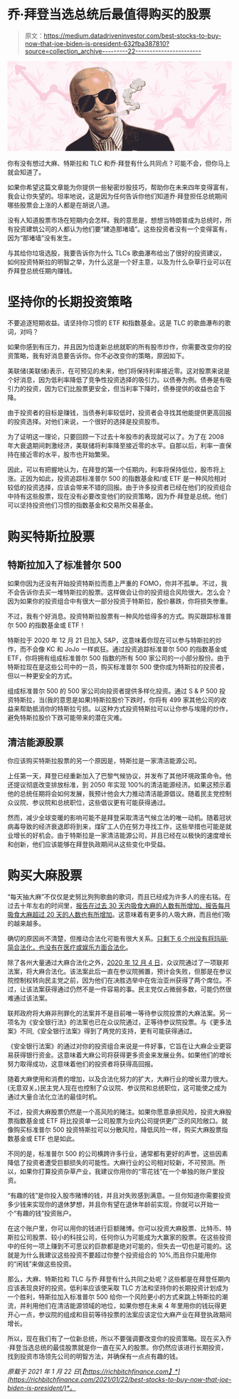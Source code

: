 # 乔·拜登当选总统后最值得购买的股票

> 原文：<https://medium.datadriveninvestor.com/best-stocks-to-buy-now-that-joe-biden-is-president-632fba387810?source=collection_archive---------22----------------------->

![](img/4d5f4c249c6e31efa7fb6968e597e596.png)

你有没有想过大麻、特斯拉和 TLC 和乔·拜登有什么共同点？可能不会，但你马上就会知道了。

如果你希望这篇文章能为你提供一些秘密炒股技巧，帮助你在未来四年变得富有，我会让你失望的。坦率地说，这是因为任何告诉你他们知道乔·拜登担任总统期间哪些股票会上涨的人都是在胡说八道。

没有人知道股票市场在短期内会怎样。我的意思是，想想当特朗普成为总统时，所有投资建筑公司的人都认为他们要“建造那堵墙”。这些投资者没有一个变得富有，因为“那堵墙”没有发生。

与其给你垃圾选股，我要告诉你为什么 TLCs 歌曲瀑布给出了很好的投资建议，如何投资特斯拉的明智之举，为什么这是一个好主意，以及为什么杂草行业可以在乔拜登总统任期内赚钱。

# 坚持你的长期投资策略

不要追逐短期收益。请坚持你习惯的 ETF 和指数基金。这是 TLC 的歌曲瀑布的歌词，对吗？

如果你感到有压力，并且因为恰逢新总统就职的所有股市炒作，你需要改变你的投资策略，我有好消息要告诉你。你不必改变你的策略，原因如下。

美联储(美联储)表示，在可预见的未来，他们将保持利率接近零。这对股票来说是个好消息，因为低利率降低了竞争性投资选择的吸引力。以债券为例。债券是有吸引力的投资，因为它们比股票更安全，但当利率下降时，债券提供的收益也会下降。

由于投资者的目标是赚钱，当债券利率较低时，投资者会寻找其他能提供更高回报的投资选择。对他们来说，一个很好的选择是投资股市。

为了证明这一理论，只要回顾一下过去十年股市的表现就可以了。为了在 2008 年大衰退期间刺激经济，美联储将利率降至接近零的水平。自那以后，利率一直保持在接近零的水平，股市也开始繁荣。

因此，可以有把握地认为，在拜登的第一个任期内，利率将保持低位，股市将上涨。正因为如此，投资追踪标准普尔 500 的指数基金和/或 ETF 是一种风险相对较低的投资选择，应该会带来不错的回报。由于许多投资者已经在他们的投资组合中持有这些股票，现在没有必要改变他们的投资策略，因为乔·拜登是总统。他们可以坚持投资他们习惯的指数基金和交易所交易基金。

# 购买特斯拉股票

## 特斯拉加入了标准普尔 500

如果你因为还没有开始投资特斯拉而患上严重的 FOMO，你并不孤单。不过，我不会告诉你去买一堆特斯拉的股票。这样做会让你的投资组合风险很大。怎么会？因为如果你的投资组合中有很大一部分投资于特斯拉，股价暴跌，你将损失惨重。

不过，我有个好消息。投资特斯拉股票有一种风险低得多的方式。购买跟踪标准普尔 500 的指数基金或 ETF！

特斯拉于 2020 年 12 月 21 日加入 S&P，这意味着你现在可以参与特斯拉的炒作，而不会像 KC 和 JoJo 一样疯狂。通过投资追踪标准普尔 500 的指数基金或 ETF，你将拥有组成标准普尔 500 指数的所有 500 家公司的一小部分股份。由于特斯拉现在是这些公司中的一员，购买标准普尔 500 使你成为特斯拉的投资者，但以一种更安全的方式。

组成标准普尔 500 的 500 家公司向投资者提供多样化投资。通过 S & P 500 投资特斯拉，当(我的意思是如果)特斯拉股价下跌时，你将有 499 家其他公司的收益来帮助抵消你的特斯拉亏损。以这种方式投资特斯拉可以让你参与埃隆的炒作，避免特斯拉股价下跌可能带来的潜在灾难。

## 清洁能源股票

你应该购买特斯拉股票的另一个原因是，特斯拉是一家清洁能源公司。

上任第一天，拜登已经重新加入了巴黎气候协议，并发布了其他环境政策命令。他还提议彻底改变排放标准，到 2050 年实现 100%的清洁能源经济。如果这预示着他的总统任期将会如何发展，我预计他会大力推动清洁能源倡议。随着民主党控制众议院、参议院和总统职位，这些倡议更有可能获得通过。

然而，减少全球变暖的影响可能不是拜登采取清洁气候立法的唯一动机。随着冠状病毒导致的经济衰退即将到来，煤矿工人仍在努力寻找工作，这些举措也可能是就业增长的好机会。由于特斯拉是一家清洁能源公司，并且已经在以极快的速度增长和创新，他们应该能够在拜登执政期间从这些变化中受益。

# 购买大麻股票

“每天抽大麻”不仅仅是史努比狗狗歌曲的歌词，而且已经成为许多人的座右铭。在过去十年左右的时间里，[报告在过去 30 天内吸食大麻的人数有所增加，报告每月吸食大麻超过 20 天的人数也有所增加](https://www.ncbi.nlm.nih.gov/books/NBK425763/)。这意味着有更多的人吸大麻，而且他们吸的越来越多。

确切的原因尚不清楚，但推动合法化可能有很大关系。[只剩下 6 个州没有将玛丽·简合法化，也没有在医疗或娱乐方面合法化](https://disa.com/map-of-marijuana-legality-by-state)。

除了各州大量通过大麻合法化之外，[2020 年 12 月 4 日](https://www.politico.com/news/2021/01/08/senate-democrats-marijuana-legislation-456074)，众议院通过了一项联邦法案，将大麻合法化。该法案此后一直在参议院搁置，预计会失败，但那是在参议院控制权转向民主党之前，因为他们在决胜选举中在佐治亚州获得了两个席位。不过，让该法案获得通过仍然不是一件容易的事。民主党仅占微弱多数，可能仍然很难通过该法案。

联邦政府将大麻非刑罪化的法案并不是目前唯一等待参议院投票的大麻法案。另一项名为《安全银行法》的法案也已在众议院通过，正等待参议院投票。与《更多法案》不同,《安全银行法案》得到了两党的支持，更有可能获得通过。

《安全银行法案》的通过对你的投资组合来说是一件好事，它旨在让大麻企业更容易获得银行资金。这意味着大麻公司将获得更多资金来发展业务。如果他们的增长努力取得成功，这意味着他们的投资者将获得高回报。

随着大麻使用和消费的增加，以及合法化努力的扩大，大麻行业的增长潜力很大。(无意双关。)民主党人现在也控制了众议院、参议院和总统职位，这可能使之成为通过大量合法化立法的最佳时机。

不过，投资大麻股票仍然是一个高风险的赌注。如果你愿意承担风险，投资大麻股票指数基金或 ETF 将比投资单一公司股票为业内公司提供更广泛的风险敞口。就像购买标准普尔 500 投资特斯拉可以分散风险，降低风险一样，购买大麻股票指数基金或 ETF 也是如此。

不同的是，标准普尔 500 的公司横跨许多行业，通常都有更好的声誉。这些因素降低了投资者遭受巨额损失的可能性。大麻行业的公司相对较新，不可预测。所以，如果你打算投资杂草产业，我建议你用你的“零花钱”在一个单独的账户里投资。

“有趣的钱”是你投入股市赌博的钱，并且对失败感到满意。一旦你知道你需要投资多少钱来实现你的退休梦想，并且你有望在退休年龄前实现，你就可以开始一个“有趣的钱”投资账户。

在这个账户里，你可以用你的钱进行巨额赌博。你可以投资大麻股票、比特币、特斯拉公司股票、较小的科技公司，任何你认为可能成为大赢家的股票。在这些投资中的任何一项上赚到不可思议的巨款都是绝对可能的，但失去一切也是可能的。这就是为什么我建议这些投资不要超过你整个投资组合的 10%,而且你只能用你的“闲钱”来做这些投资。

那么，大麻、特斯拉和 TLC 与乔·拜登有什么共同之处呢？这些都是在拜登任期内应该表现良好的投资。低利率应该使采取 TLC 方法和坚持你的长期投资计划成为一个胜利，特斯拉加入标准普尔 500 给你一个风险更小的方式来跳上特斯拉的潮流，并利用他们在清洁能源领域的地位，如果你想在未来 4 年里用你的钱玩得更开心一点，参议院的组成和目前等待投票的法案应该定位大麻产业在拜登执政期间增长。

所以，现在我们有了一位新总统，所以不要强调要改变你的投资策略。现在买入乔·拜登当选总统的最佳股票就是你一直在买入的股票。你仍然应该进行长期投资，找到投资市场领先公司的明智方法，并确保有一点点有趣的钱。

*原载于 2021 年 1 月 22 日*[*【https://richbitchfinance.com】*](https://richbitchfinance.com/2021/01/22/best-stocks-to-buy-now-that-joe-biden-is-president/)*。*